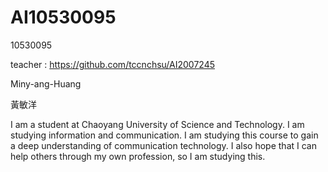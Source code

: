 # AI10530095
10530095

teacher :    https://github.com/tccnchsu/AI2007245

Miny-ang-Huang 

黃敏洋



I am a student at Chaoyang University of Science and Technology. I am studying information and communication. I am studying this course to gain a deep understanding of communication technology. I also hope that I can help others through my own profession, so I am studying this.
